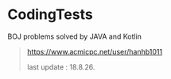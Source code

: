 # CodingTests

BOJ problems solved by JAVA and Kotlin


> https://www.acmicpc.net/user/hanhb1011
>
> last update : 18.8.26.
